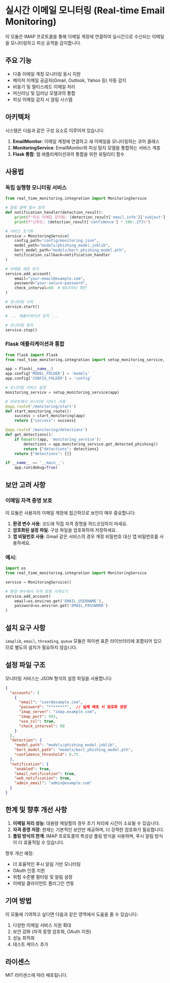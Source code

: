 # 실시간 이메일 모니터링 (Real-time Email Monitoring)

이 모듈은 IMAP 프로토콜을 통해 이메일 계정에 연결하여 실시간으로 수신되는 이메일을 모니터링하고 피싱 공격을 감지합니다.

## 주요 기능

- 다중 이메일 계정 모니터링 동시 지원
- 메이저 이메일 공급자(Gmail, Outlook, Yahoo 등) 자동 감지
- 비동기 및 멀티스레드 이메일 처리
- 머신러닝 및 딥러닝 모델과의 통합
- 피싱 이메일 감지 시 알림 시스템

## 아키텍처

시스템은 다음과 같은 구성 요소로 이루어져 있습니다:

1. **EmailMonitor**: 이메일 계정에 연결하고 새 이메일을 모니터링하는 코어 클래스
2. **MonitoringService**: EmailMonitor와 피싱 탐지 모델을 통합하는 서비스 계층
3. **Flask 통합**: 웹 애플리케이션과의 통합을 위한 유틸리티 함수

## 사용법

### 독립 실행형 모니터링 서비스

```python
from real_time_monitoring.integration import MonitoringService

# 알림 콜백 함수 정의
def notification_handler(detection_result):
    print(f"피싱 이메일 감지됨: {detection_result['email_info']['subject']}")
    print(f"신뢰도: {detection_result['confidence'] * 100:.2f}%")

# 서비스 초기화
service = MonitoringService(
    config_path="config/monitoring.json",
    model_path="models/phishing_model.joblib",
    bert_model_path="models/bert_phishing_model.pth",
    notification_callback=notification_handler
)

# 이메일 계정 추가
service.add_account(
    email="your-email@example.com",
    password="your-secure-password",
    check_interval=60  # 60초마다 확인
)

# 모니터링 시작
service.start()

# ... 애플리케이션 로직 ...

# 모니터링 중지
service.stop()
```

### Flask 애플리케이션과 통합

```python
from flask import Flask
from real_time_monitoring.integration import setup_monitoring_service, start_monitoring

app = Flask(__name__)
app.config['MODEL_FOLDER'] = 'models'
app.config['CONFIG_FOLDER'] = 'config'

# 모니터링 서비스 설정
monitoring_service = setup_monitoring_service(app)

# 라우트에서 모니터링 서비스 사용
@app.route('/monitoring/start')
def start_monitoring_route():
    success = start_monitoring(app)
    return {"success": success}

@app.route('/monitoring/detections')
def get_detections():
    if hasattr(app, 'monitoring_service'):
        detections = app.monitoring_service.get_detected_phishing()
        return {"detections": detections}
    return {"detections": []}

if __name__ == '__main__':
    app.run(debug=True)
```

## 보안 고려 사항

### 이메일 자격 증명 보호

이 모듈은 사용자의 이메일 계정에 접근하므로 보안이 매우 중요합니다:

1. **환경 변수 사용**: 코드에 직접 자격 증명을 하드코딩하지 마세요.
2. **암호화된 설정 파일**: 구성 파일을 암호화하여 저장하세요.
3. **앱 비밀번호 사용**: Gmail 같은 서비스의 경우 계정 비밀번호 대신 앱 비밀번호를 사용하세요.

### 예시:

```python
import os
from real_time_monitoring.integration import MonitoringService

service = MonitoringService()

# 환경 변수에서 자격 증명 가져오기
service.add_account(
    email=os.environ.get('EMAIL_USERNAME'),
    password=os.environ.get('EMAIL_PASSWORD')
)
```

## 설치 요구 사항

`imaplib`, `email`, `threading`, `queue` 모듈은 파이썬 표준 라이브러리에 포함되어 있으므로 별도의 설치가 필요하지 않습니다.

## 설정 파일 구조

모니터링 서비스는 JSON 형식의 설정 파일을 사용합니다:

```json
{
  "accounts": [
    {
      "email": "user@example.com",
      "password": "********",  // 실제 배포 시 암호화 권장
      "imap_server": "imap.example.com",
      "imap_port": 993,
      "use_ssl": true,
      "check_interval": 60
    }
  ],
  "detection": {
    "model_path": "models/phishing_model.joblib",
    "bert_model_path": "models/bert_phishing_model.pth",
    "confidence_threshold": 0.75
  },
  "notification": {
    "enabled": true,
    "email_notification": true,
    "web_notification": true,
    "admin_email": "admin@example.com"
  }
}
```

## 한계 및 향후 개선 사항

1. **이메일 처리 성능**: 대용량 메일함의 경우 초기 처리에 시간이 소요될 수 있습니다.
2. **자격 증명 저장**: 현재는 기본적인 보안만 제공하며, 더 강력한 암호화가 필요합니다.
3. **폴링 방식의 한계**: IMAP 프로토콜의 특성상 폴링 방식을 사용하며, 푸시 알림 방식이 더 효율적일 수 있습니다.

향후 개선 예정:
- 더 효율적인 푸시 알림 기반 모니터링
- OAuth 인증 지원
- 위험 수준별 필터링 및 알림 설정
- 이메일 클라이언트 플러그인 연동

## 기여 방법

이 모듈에 기여하고 싶다면 다음과 같은 영역에서 도움을 줄 수 있습니다:

1. 다양한 이메일 서비스 지원 확대
2. 보안 강화 (자격 증명 암호화, OAuth 지원)
3. 성능 최적화
4. 테스트 케이스 추가

## 라이센스
MIT 라이센스에 따라 배포됩니다.
